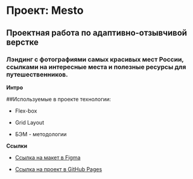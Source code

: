 # Проект: Mesto

 

## Проектная работа по адаптивно-отзывчивой верстке 

 

### Лэндинг с фотографиями самых красивых мест России, ссылками на интересные места и полезные ресурсы для путешественников. 

 

**Интро** 

 

##Используемые в проекте технологии:

* Flex-box 

* Grid Layout 

* БЭМ - методологии 

 

**Ссылки** 

 

* [Ссылка на макет в Figma]() 

 

* [Ссылка на проект в GitHub Pages]()
